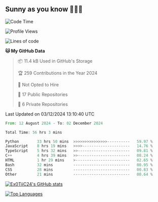 ## Sunny as you know 🫨🫨👋

<!--START_SECTION:waka-->
![Code Time](http://img.shields.io/badge/Code%20Time-62%20hrs%2027%20mins-blue)

![Profile Views](http://img.shields.io/badge/Profile%20Views-3-blue)

![Lines of code](https://img.shields.io/badge/From%20Hello%20World%20I%27ve%20Written-202.9%20thousand%20lines%20of%20code-blue)

**🐱 My GitHub Data** 

> 📦 11.4 kB Used in GitHub's Storage 
 > 
> 🏆 259 Contributions in the Year 2024
 > 
> 🚫 Not Opted to Hire
 > 
> 📜 17 Public Repositories 
 > 
> 🔑 6 Private Repositories 
 > 

 Last Updated on 03/12/2024 13:10:40 UTC
<!--END_SECTION:waka-->

<!--START_SECTION:code-->

```rust
From: 12 August 2024 - To: 02 December 2024

Total Time: 56 hrs 3 mins

Python        33 hrs 50 mins  >>>>>>>>>>>>>>>----------   59.97 %
JavaScript    8 hrs 19 mins   >>>>---------------------   14.76 %
TypeScript    5 hrs 32 mins   >>-----------------------   09.81 %
C++           4 hrs 39 mins   >>-----------------------   08.24 %
HTML          1 hr 29 mins    >------------------------   02.65 %
Bash          32 mins         -------------------------   00.95 %
CSS           28 mins         -------------------------   00.83 %
Other         21 mins         -------------------------   00.64 %
```

<!--END_SECTION:code-->
<a href="http://www.github.com/Ex0TiiC24"><img src="https://github-readme-stats.vercel.app/api?username=Ex0TiiC24&show_icons=true&hide=&count_private=true&title_color=0891b2&text_color=ffffff&icon_color=0891b2&bg_color=1c1917&hide_border=true&show_icons=true" alt="Ex0TiiC24's GitHub stats" /></a>

<a href="https://github.com/Ex0TiiC24" align="left"><img src="https://github-readme-stats.vercel.app/api/top-langs/?username=Ex0TiiC24&langs_count=10&title_color=0891b2&text_color=ffffff&icon_color=0891b2&bg_color=1c1917&hide_border=true&locale=en&custom_title=Top%20%Languages" alt="Top Languages" /></a>

